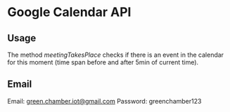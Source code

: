 # Google Calendar API

## Usage
The method *meetingTakesPlace* checks if there is an event in the calendar for this moment (time span before and after 5min of current time).

## Email
Email: green.chamber.iot@gmail.com
Password: greenchamber123

